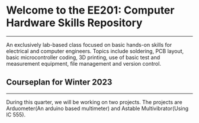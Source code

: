 # Welcome to the EE201: Computer Hardware Skills Repository

---

An exclusively lab-based class focused on basic hands-on skills for electrical and computer engineers. Topics include soldering, PCB layout, basic microcontroller coding, 3D printing, use of basic test and measurement equipment, file management and version control.

## Courseplan for Winter 2023

---

During this quarter, we will be working on two projects. The projects are Arduometer(An arduino based multimeter) and Astable Multivibrator(Using IC 555).